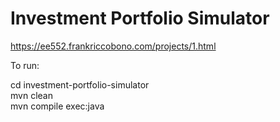 # Investment Portfolio Simulator

https://ee552.frankriccobono.com/projects/1.html

To run:

cd investment-portfolio-simulator<br>
mvn clean<br>
mvn compile exec:java
